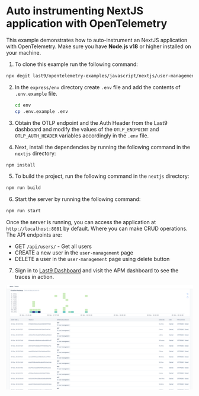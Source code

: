 # Auto instrumenting NextJS application with OpenTelemetry

This example demonstrates how to auto-instrument an NextJS application with
OpenTelemetry. Make sure you have **Node.js v18** or higher installed on your
machine.

1. To clone this example run the following command:

```bash
npx degit last9/opentelemetry-examples/javascript/nextjs/user-management nextjs
```

2. In the `express/env` directory create `.env` file and add the contents of
   `.env.example` file.

   ```bash
   cd env
   cp .env.example .env
   ```

3. Obtain the OTLP endpoint and the Auth Header from the Last9 dashboard and
   modify the values of the `OTLP_ENDPOINT` and `OTLP_AUTH_HEADER` variables
   accordingly in the `.env` file.

4. Next, install the dependencies by running the following command in the
   `nextjs` directory:

```bash
npm install
```

5. To build the project, run the following command in the `nextjs` directory:

```bash
npm run build
```

6. Start the server by running the following command:

```bash
npm run start
```

Once the server is running, you can access the application at
`http://localhost:8081` by default. Where you can make CRUD operations. The API
endpoints are:

- GET `/api/users/` - Get all users
- CREATE a new user in the `user-management` page
- DELETE a user in the `user-management` page using delete button

7. Sign in to [Last9 Dashboard](https://app.last9.io) and visit the APM
   dashboard to see the traces in action.

![Traces](./traces.png)
